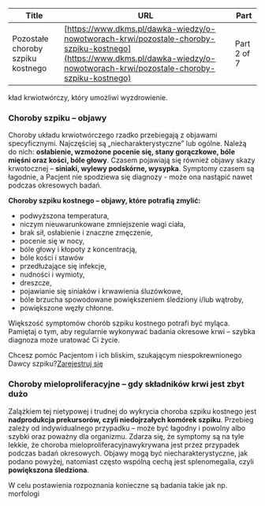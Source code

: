 | **Title**       | **URL**           | **Part**              |
|-----------------|-------------------|-----------------------|
| Pozostałe choroby szpiku kostnego         | [https://www.dkms.pl/dawka-wiedzy/o-nowotworach-krwi/pozostale-choroby-szpiku-kostnego](https://www.dkms.pl/dawka-wiedzy/o-nowotworach-krwi/pozostale-choroby-szpiku-kostnego)    | Part 2 of 7          |

kład krwiotwórczy, który umożliwi wyzdrowienie.


### Choroby szpiku – objawy


Choroby układu krwiotwórczego rzadko przebiegają z objawami specyficznymi. Najczęściej są „niecharakterystyczne” lub ogólne. Należą do nich: **osłabienie, wzmożone pocenie się, stany gorączkowe, bóle mięśni oraz kości, bóle głowy**. Czasem pojawiają się również objawy skazy krwotocznej – **siniaki, wylewy podskórne, wysypka**. Symptomy czasem są łagodnie, a Pacjent nie spodziewa się diagnozy \- może ona nastąpić nawet podczas okresowych badań.


**Choroby szpiku kostnego – objawy, które potrafią zmylić:**


* podwyższona temperatura,
* niczym nieuwarunkowane zmniejszenie wagi ciała,
* brak sił, osłabienie i znaczne zmęczenie,
* pocenie się w nocy,
* bóle głowy i kłopoty z koncentracją,
* bóle kości i stawów
* przedłużające się infekcje,
* nudności i wymioty,
* dreszcze,
* pojawianie się siniaków i krwawienia śluzówkowe,
* bóle brzucha spowodowane powiększeniem śledziony i/lub wątroby,
* powiększone węzły chłonne.


Większość symptomów chorób szpiku kostnego potrafi być myląca. Pamiętaj o tym, aby regularnie wykonywać badania okresowe krwi – szybka diagnoza może uratować Ci życie.


Chcesz pomóc Pacjentom i ich bliskim, szukającym niespokrewnionego Dawcy szpiku?[Zarejestruj się](/zarejestruj-sie-teraz "Zarejestruj sie teraz")
### Choroby mieloproliferacyjne – gdy składników krwi jest zbyt dużo


Zalążkiem tej nietypowej i trudnej do wykrycia choroba szpiku kostnego jest **nadprodukcja prekursorów, czyli niedojrzałych komórek szpiku**. Przebieg zależy od indywidualnego przypadku – może być łagodny i powolny albo szybki oraz poważny dla organizmu. Zdarza się, że symptomy są na tyle lekkie, że choroba mieloproliferacyjnawykrywana jest przez przypadek podczas badań okresowych. Objawy mogą być niecharakterystyczne, jak podano powyżej, natomiast często wspólną cechą jest splenomegalia, czyli **powiększona śledziona**.


W celu postawienia rozpoznania konieczne są badania takie jak np. morfologi